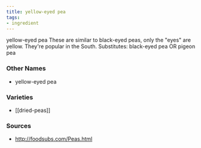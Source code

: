```yaml
---
title: yellow-eyed pea
tags:
- ingredient
---
```

yellow-eyed pea These are similar to black-eyed peas, only the "eyes" are yellow. They're popular in the South. Substitutes: black-eyed pea OR pigeon pea

### Other Names

* yellow-eyed pea

### Varieties

* [[dried-peas]]

### Sources
* http://foodsubs.com/Peas.html
